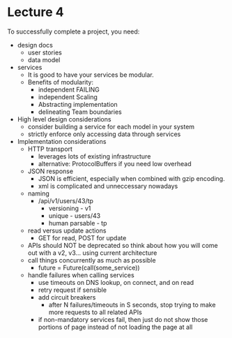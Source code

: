 Lecture 4
============

To successfully complete a project, you need:
* design docs
  * user stories
  * data model
* services
  * It is good to have your services be modular.
  * Benefits of modularity:
    * independent FAILING 
    * independent Scaling
    * Abstracting implementation
    * delineating Team boundaries
* High level design considerations
  * consider building a service for each model in your system
  * strictly enforce only accessing data through services
* Implementation considerations
  * HTTP transport
    * leverages lots of existing infrastructure
    * alternative: ProtocolBuffers if you need low overhead
  * JSON response
    * JSON is efficient, especially when combined with gzip encoding.
    * xml is complicated and unneccessary nowadays
  * naming
    * /api/v1/users/43/tp
      * versioning - v1
      * unique - users/43
      * human parsable - tp
  * read versus update actions
    * GET for read, POST for update
  * APIs should NOT be deprecated so think about how you will come out with a v2, v3... using current architecture
  * call things concurrently as much as possible
    * future = Future(call(some_service))
  * handle failures when calling services
    * use timeouts on DNS lookup, on connect, and on read
    * retry request if sensible
    * add circuit breakers
      * after N failures/timeouts in S seconds, stop trying to make more requests to all related APIs
    * if non-mandatory services fail, then just do not show those portions of page instead of not loading the page at all
